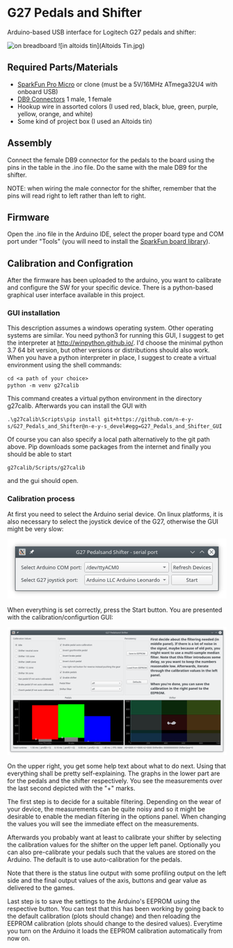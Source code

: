 # G27 Pedals and Shifter

Arduino-based USB interface for Logitech G27 pedals and shifter:

![on breadboard](Breadboard.jpg)
![in altoids tin](Altoids Tin.jpg)

## Required Parts/Materials

* [SparkFun Pro Micro](https://www.sparkfun.com/products/12640) or clone (must be a 5V/16MHz ATmega32U4 with onboard USB)
* [DB9 Connectors](http://www.amazon.com/Female-Male-Solder-Adapter-Connectors/dp/B008MU0OR4/ref=sr_1_1?ie=UTF8&qid=1457291922&sr=8-1&keywords=db9+connectors) 1 male, 1 female
* Hookup wire in assorted colors (I used red, black, blue, green, purple, yellow, orange, and white)
* Some kind of project box (I used an Altoids tin)

## Assembly

Connect the female DB9 connector for the pedals to the board using the pins in the table in the .ino file.  Do the same with the male DB9 for the shifter.

NOTE: when wiring the male connector for the shifter, remember that the pins will read right to left rather than left to right.

## Firmware

Open the .ino file in the Arduino IDE, select the proper board type and COM port under "Tools" (you will need to install the [SparkFun board library](https://github.com/sparkfun/Arduino_Boards)). 

## Calibration and Configration

After the firmware has been uploaded to the arduino, you want to calibrate and configure the SW for your specific device. There is a python-based graphical user interface available in this project. 

### GUI installation

This description assumes a windows operating system. Other operating systems are similar. You need python3 for running this GUI, I suggest to get the interpreter at http://winpython.github.io/. I'd choose the minimal python 3.7 64 bit version, but other versions or distributions should also work. When you have a python interpreter in place, I suggest to create a virtual environment using the shell commands:
    
    cd <a path of your choice>
    python -m venv g27calib

This command creates a virtual python environment in the directory g27calib. Afterwards you can install the GUI with 

    .\g27calib\Scripts\pip install git+https://github.com/n-e-y-s/G27_Pedals_and_Shifter@n-e-y-s_devel#egg=G27_Pedals_and_Shifter_GUI

Of course you can also specify a local path alternatively to the git path above. Pip downloads some packages from the internet and finally you should be able to start

    g27calib/Scripts/g27calib
    
and the gui should open.

### Calibration process

At first you need to select the Arduino serial device. On linux platforms, it is also necessary to select the joystick device of the G27, otherwise the GUI might be very slow:

![device selector](screenshots/device_selector.png)

When everything is set correctly, press the Start button. You are presented with the calibration/configurtion GUI:

![gui screenshot](screenshots/gui_in_action.png)

On the upper right, you get some help text about what to do next. Using that everything shall be pretty self-explaining. The graphs in the lower part are for the pedals and the shifter respectively. You see the measurements over the last second depicted with the "+" marks. 

The first step is to decide for a suitable filtering. Depending on the wear of your device, the measurements can be quite noisy and so it might be desirable to enable the median filtering in the options panel. When changing the values you will see the immediate effect on the measurements.

Afterwards you probably want at least to calibrate your shifter by selecting the calibration values for the shifter on the upper left panel. Optionally you can also pre-calibrate your pedals such that the values are stored on the Arduino. The default is to use auto-calibration for the pedals.

Note that there is the status line output with some profiling output on the left side and the final output values of the axis, buttons and gear value as delivered to the games. 

Last step is to save the settings to the Arduino's EEPROM using the respective button. You can test that this has been working by going back to the default calibration (plots should change) and then reloading the EEPROM calibration (plots should change to the desired values). Everytime you turn on the Arduino it loads the EEPROM calibration automatically from now on.
